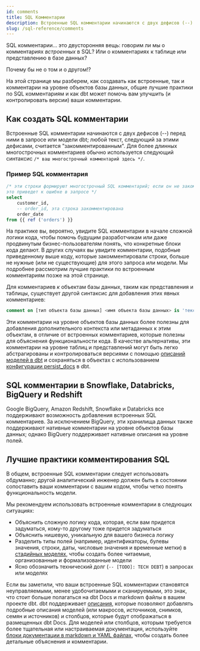 ```yaml
---
id: comments
title: SQL Комментарии
description: Встроенные SQL комментарии начинаются с двух дефисов (--) перед ними в запросе или модели dbt; любой текст, следующий за этими дефисами, считается "закомментированным". Для более длинных многострочных комментариев обычно используется следующий синтаксис `/* ваш многострочный комментарий здесь */`.
slug: /sql-reference/comments
---
```


<head>
    <title>Работа с SQL комментариями</title>
</head>

SQL комментарии… это двусторонняя вещь: говорим ли мы о комментариях *встроенных* в SQL? Или о комментариях к таблице или представлению в базе данных?

Почему бы не о том и о другом!?

На этой странице мы разберем, как создавать как встроенные, так и комментарии на уровне объектов базы данных, общие лучшие практики по SQL комментариям и как dbt может помочь вам улучшить (и контролировать версии) ваши комментарии.

## Как создать SQL комментарии

Встроенные SQL комментарии начинаются с двух дефисов (--) перед ними в запросе или модели dbt; любой текст, следующий за этими дефисами, считается "закомментированным". Для более длинных многострочных комментариев обычно используется следующий синтаксис `/* ваш многострочный комментарий здесь */`.

### Пример SQL комментария

```sql
/* эти строки формируют многострочный SQL комментарий; если он не закомментирован, 
это приведет к ошибке в запросе */
select
	customer_id,
	-- order_id, эта строка закомментирована
	order_date
from {{ ref ('orders') }}
```

На практике вы, вероятно, увидите SQL комментарии в начале сложной логики кода, чтобы помочь будущим разработчикам или даже продвинутым бизнес-пользователям понять, что конкретные блоки кода делают. В других случаях вы увидите комментарии, подобные приведенному выше коду, которые закомментировали строки, больше не нужные (или не существующие) для этого запроса или модели. Мы подробнее рассмотрим лучшие практики по встроенным комментариям позже на этой странице.

Для комментариев *к* объектам базы данных, таким как представления и таблицы, существует другой синтаксис для добавления этих явных комментариев:

```sql
comment on [тип объекта базы данных] <имя объекта базы данных> is 'текст комментария здесь';
```

Эти комментарии на уровне объектов базы данных более полезны для добавления дополнительного контекста или метаданных к этим объектам, в отличие от встроенных комментариев, которые полезны для объяснения функциональности кода. В качестве альтернативы, эти комментарии на уровне таблиц и представлений могут быть легко абстрагированы и контролироваться версиями с помощью [описаний моделей в dbt](https://docs.getdbt.com/reference/resource-properties/description) и сохраняться в объектах с использованием [конфигурации persist_docs](/reference/resource-configs/persist_docs) в dbt.

## SQL комментарии в Snowflake, Databricks, BigQuery и Redshift

Google BigQuery, Amazon Redshift, Snowflake и Databricks все поддерживают возможность добавления встроенных SQL комментариев. За исключением BigQuery, эти хранилища данных также поддерживают нативные комментарии на уровне объектов базы данных; однако BigQuery поддерживает нативные описания на уровне полей.

## Лучшие практики комментирования SQL

В общем, встроенные SQL комментарии следует использовать обдуманно; другой аналитический инженер должен быть в состоянии сопоставить ваши комментарии с вашим кодом, чтобы четко понять функциональность модели.

Мы рекомендуем использовать встроенные комментарии в следующих ситуациях:

- Объяснить сложную логику кода, которая, если вам придется задуматься, кому-то другому тоже придется задуматься
- Объяснить нишевую, уникальную для вашего бизнеса логику
- Разделить типы полей (например, идентификаторы, булевы значения, строки, даты, числовые значения и временные метки) в [стадийных моделях](https://docs.getdbt.com/best-practices/how-we-structure/2-staging), чтобы создать более читаемые, организованные и формализованные модели
- Ясно обозначить технический долг (`-- [TODO]: TECH DEBT`) в запросах или моделях

Если вы заметили, что ваши встроенные SQL комментарии становятся неуправляемыми, менее удобочитаемыми и сканируемыми, это знак, что стоит больше полагаться на dbt Docs и markdown файлы в вашем проекте dbt. dbt поддерживает [описания](https://docs.getdbt.com/reference/resource-properties/description), которые позволяют добавлять подробные описания моделей (или макросов, источников, снимков, семян и источников) и столбцов, которые будут отображаться в размещенных dbt Docs. Для моделей или столбцов, которым требуется более тщательная или настраиваемая документация, используйте [блоки документации в markdown и YAML файлах](https://docs.getdbt.com/reference/resource-properties/description#use-a-docs-block-in-a-description), чтобы создать более детальные объяснения и комментарии.